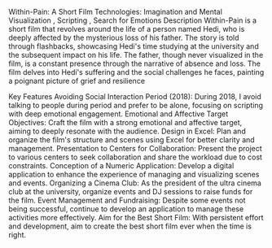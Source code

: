 Within-Pain: A Short Film
Technologies: Imagination and Mental Visualization , Scripting , Search for Emotions
Description
Within-Pain is a short film that revolves around the life of a person named Hedi, who is deeply affected by the mysterious loss of his father. The story is told through flashbacks, showcasing Hedi's time studying at the university and the subsequent impact on his life. The father, though never visualized in the film, is a constant presence through the narrative of absence and loss. The film delves into Hedi's suffering and the social challenges he faces, painting a poignant picture of grief and resilience

Key Features
Avoiding Social Interaction Period (2018): During 2018, I avoid talking to people during period and prefer to be alone, focusing on scripting with deep emotional engagement.
Emotional and Affective Target Objectives: Craft the film with a strong emotional and affective target, aiming to deeply resonate with the audience.
Design in Excel: Plan and organize the film's structure and scenes using Excel for better clarity and management.
Presentation to Centers for Collaboration: Present the project to various centers to seek collaboration and share the workload due to cost constraints.
Conception of a Numeric Application: Develop a digital application to enhance the experience of managing and visualizing scenes and events.
Organizing a Cinema Club: As the president of the ultra cinema club at the university, organize events and DJ sessions to raise funds for the film.
Event Management and Fundraising: Despite some events not being successful, continue to develop an application to manage these activities more effectively.
Aim for the Best Short Film: With persistent effort and development, aim to create the best short film ever when the time is right.
